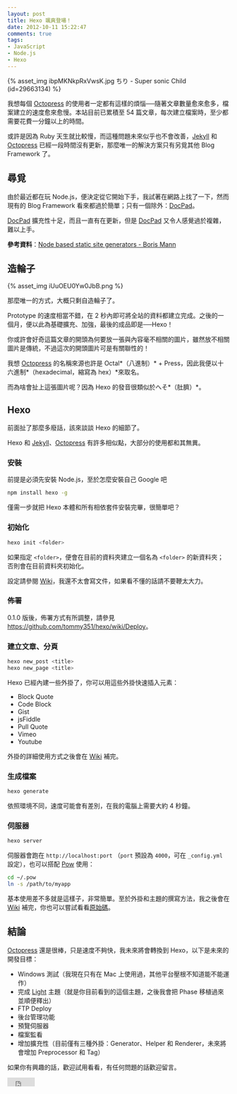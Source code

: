```yaml
---
layout: post
title: Hexo 颯爽登場！
date: 2012-10-11 15:22:47
comments: true
tags:
- JavaScript
- Node.js
- Hexo
---
```


{% asset_img ibpMKNkpRxVwsK.jpg ちり - Super sonic Child (id=29663134) %}

我想每個 [Octopress] 的使用者一定都有這樣的煩惱──隨著文章數量愈來愈多，檔案建立的速度愈來愈慢。本站目前已累積至 54 篇文章，每次建立檔案時，至少都需要花費一分鐘以上的時間。

或許是因為 Ruby 天生就比較慢，而這種問題未來似乎也不會改善，[Jekyll] 和 [Octopress] 已經一段時間沒有更新，那麼唯一的解決方案只有另覓其他 Blog Framework 了。

<!-- more -->

## 尋覓

由於最近都在玩 Node.js，便決定從它開始下手，我試著在網路上找了一下，然而現有的 Blog Framework 看來都過於簡單；只有一個除外：[DocPad]。

[DocPad] 擴充性十足，而且一直有在更新，但是 [DocPad] 又令人感覺過於複雜，難以上手。

**參考資料**：[Node based static site generators - Boris Mann](http://blog.bmannconsulting.com/node-static-site-generators/)

## 造輪子

{% asset_img iUuOEU0Yw0JbB.png %}

那麼唯一的方式，大概只剩自造輪子了。

Prototype 的速度相當不錯，在 2 秒內即可將全站的資料都建立完成。之後的一個月，便以此為基礎擴充、加強，最後的成品即是──Hexo！

你或許會好奇這篇文章的開頭為何要放一張與內容毫不相關的圖片，雖然放不相關圖片是傳統，不過這次的開頭圖片可是有關聯性的！

我想 [Octopress] 的名稱來源也許是 Octal*（八進制）* + Press，因此我便以十六進制*（hexadecimal，縮寫為 hex）*來取名。

而為啥會扯上這張圖片呢？因為 Hexo 的發音很類似於へそ*（肚臍）*。

## Hexo

前面扯了那麼多廢話，該來談談 Hexo 的細節了。

Hexo 和 [Jekyll]、[Octopress] 有許多相似點，大部分的使用都和其無異。

### 安裝

前提是必須先安裝 Node.js，至於怎麼安裝自己 Google 吧

``` bash
npm install hexo -g
```

僅需一步就把 Hexo 本體和所有相依套件安裝完畢，很簡單吧？

### 初始化

``` bash
hexo init <folder>
```

如果指定 `<folder>`，便會在目前的資料夾建立一個名為 `<folder>` 的新資料夾；否則會在目前資料夾初始化。

設定請參閱 [Wiki](https://github.com/tommy351/hexo/wiki/Configure)，我還不太會寫文件，如果看不懂的話請不要鞭太大力。

### 佈署

0.1.0 版後，佈署方式有所調整，請參見 <https://github.com/tommy351/hexo/wiki/Deploy>。

### 建立文章、分頁

``` bash
hexo new_post <title>
hexo new_page <title>
```

Hexo 已經內建一些外掛了，你可以用這些外掛快速插入元素：

- Block Quote
- Code Block
- Gist
- jsFiddle
- Pull Quote
- Vimeo
- Youtube

外掛的詳細使用方式之後會在 [Wiki](https://github.com/tommy351/hexo/wiki) 補完。

### 生成檔案

``` bash
hexo generate
```

依照環境不同，速度可能會有差別，在我的電腦上需要大約 4 秒鐘。

### 伺服器

``` bash
hexo server
```

伺服器會跑在 `http://localhost:port` （`port` 預設為 `4000`，可在 `_config.yml` 設定），也可以搭配 [Pow](http://pow.cx/) 使用：

``` bash
cd ~/.pow
ln -s /path/to/myapp
```

基本使用差不多就是這樣子，非常簡單。至於外掛和主題的撰寫方法，我之後會在 [Wiki](https://github.com/tommy351/hexo/wiki) 補完，你也可以嘗試看看[原始碼](https://github.com/tommy351/hexo)。

## 結論

[Octopress] 還是很棒，只是速度不夠快，我未來將會轉換到 Hexo，以下是未來的開發目標：

- Windows 測試（我現在只有在 Mac 上使用過，其他平台壓根不知道能不能運作）
- 完成 [Light](https://github.com/tommy351/hexo-theme-light) 主題（就是你目前看到的這個主題，之後我會把 Phase 移植過來並順便釋出）
- FTP Deploy
- 後台管理功能
- 預覽伺服器
- 檔案監看
- 增加擴充性（目前僅有三種外掛：Generator、Helper 和 Renderer，未來將會增加 Preprocessor 和 Tag）

如果你有興趣的話，歡迎試用看看，有任何問題的話歡迎留言。

<iframe src="http://ghbtns.com/github-btn.html?user=tommy351&repo=hexo&type=watch&count=true"
  allowtransparency="true" frameborder="0" scrolling="0" width="62px" height="20px"></iframe>

[Octopress]: http://octopress.org/
[Jekyll]: https://github.com/mojombo/jekyll
[DocPad]: https://github.com/bevry/docpad
